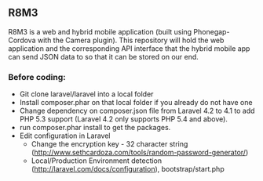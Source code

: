 ## R8M3

R8M3 is a web and hybrid mobile application (built using Phonegap-Cordova with the Camera plugin). 
This repository will hold the web application and the corresponding API interface that the hybrid 
mobile app can send JSON data to so that it can be stored on our end.

### Before coding:
- Git clone laravel/laravel into a local folder
- Install composer.phar on that local folder if you already do not have one
- Change dependency on composer.json file from Laravel 4.2 to 4.1 to add PHP 5.3 support 
(Laravel 4.2 only supports PHP 5.4 and above).
- run composer.phar install to get the packages.
- Edit configuration in Laravel
	- Change the encryption key - 32 character string (http://www.sethcardoza.com/tools/random-password-generator/)
	- Local/Production Environment detection (http://laravel.com/docs/configuration), bootstrap/start.php
